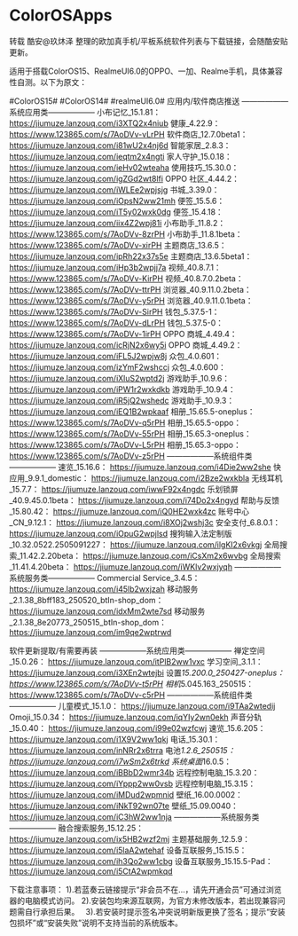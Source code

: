 # ColorOSApps
转载 酷安@玖炑泽 整理的欧加真手机/平板系统软件列表与下载链接，会随酷安贴更新。 

适用于搭载ColorOS15、RealmeUI6.0的OPPO、一加、Realme手机，具体兼容性自测。以下为原文：

#ColorOS15# #ColorOS14# #realmeUI6.0#
应用内/软件商店推送
——————系统应用类——————
小布记忆_15.1.81： https://jiumuze.lanzouq.com/i3XTQ2x4niub 
健康_4.22.9： https://www.123865.com/s/7AoDVv-vLrPH 
软件商店_12.7.0beta1： https://jiumuze.lanzouq.com/i81wU2x4nj6d 
智能家居_2.8.3： https://jiumuze.lanzouq.com/ieqtm2x4ngti 
家人守护_15.0.18： https://jiumuze.lanzouq.com/ieHv02wteaha 
使用技巧_15.30.0： https://jiumuze.lanzouq.com/igZGd2wt8lfi 
OPPO 社区_4.44.2： https://jiumuze.lanzouq.com/iWLEe2wpjsjg 
书城_3.39.0： https://jiumuze.lanzouq.com/iOpsN2ww21mh 
便签_15.5.6： https://jiumuze.lanzouq.com/iT5y02wxk0dg 
便签_15.4.18： https://jiumuze.lanzouq.com/iix4Z2wpj81i 
小布助手_11.8.2： https://www.123865.com/s/7AoDVv-8zrPH 
小布助手_11.8.1beta： https://www.123865.com/s/7AoDVv-xirPH 
主题商店_13.6.5： https://jiumuze.lanzouq.com/ipRh22x37s5e 
主题商店_13.6.5beta1： https://jiumuze.lanzouq.com/iHp3b2wpjj7a 
视频_40.8.7.1： https://www.123865.com/s/7AoDVv-KirPH 
视频_40.8.7.0.2beta： https://www.123865.com/s/7AoDVv-ttrPH 
浏览器_40.9.11.0.2beta： https://www.123865.com/s/7AoDVv-y5rPH 
浏览器_40.9.11.0.1beta： https://www.123865.com/s/7AoDVv-SirPH 
钱包_5.37.5-1： https://www.123865.com/s/7AoDVv-dLrPH 
钱包_5.37.5-0： https://www.123865.com/s/7AoDVv-1irPH 
OPPO 商城_4.49.4： https://jiumuze.lanzouq.com/icRjN2x6wy5i 
OPPO 商城_4.49.2： https://jiumuze.lanzouq.com/iFL5J2wpjw8j 
众包_4.0.601： https://jiumuze.lanzouq.com/izYmF2wshccj 
众包_4.0.600： https://jiumuze.lanzouq.com/iXluS2wptd2j 
游戏助手_10.9.6： https://jiumuze.lanzouq.com/iPW1r2wxkdkb 
游戏助手_10.9.4： https://jiumuze.lanzouq.com/iR5jQ2wshedc 
游戏助手_10.9.3： https://jiumuze.lanzouq.com/iEQ1B2wpkaaf 
相册_15.65.5-oneplus： https://www.123865.com/s/7AoDVv-q5rPH 
相册_15.65.5-oppo： https://www.123865.com/s/7AoDVv-55rPH 
相册_15.65.3-oneplus： https://www.123865.com/s/7AoDVv-L5rPH 
相册_15.65.3-oppo： https://www.123865.com/s/7AoDVv-z5rPH 
——————系统组件类——————
速览_15.16.6： https://jiumuze.lanzouq.com/i4Die2ww2she 
快应用_9.9.1_domestic： https://jiumuze.lanzouq.com/i2Bze2wxkbla 
无线耳机_15.7.7： https://jiumuze.lanzouq.com/iwwF92x4ngdc 
乐划锁屏_40.9.45.0.1beta： https://jiumuze.lanzouq.com/i74Do2x4ngyd 
帮助与反馈_15.80.42： https://jiumuze.lanzouq.com/iQ0HE2wxk4zc 
账号中心_CN_9.12.1： https://jiumuze.lanzouq.com/i8XOj2wshj3c 
安全支付_6.8.0.1： https://jiumuze.lanzouq.com/iOpuG2wpjlsd 
搜狗输入法定制版_10.32.0522.2505091227： https://jiumuze.lanzouq.com/ilgKI2x6vkgj 
全局搜索_11.42.2.20beta： https://jiumuze.lanzouq.com/iCsXm2x6wvbg 
全局搜索_11.41.4.20beta： https://jiumuze.lanzouq.com/iWKlv2wxjyqh 
——————系统服务类——————
Commercial Service_3.4.5： https://jiumuze.lanzouq.com/i45lb2wxjzah 
移动服务_2.1.38_8bff183_250520_btIn-shop_dom： https://jiumuze.lanzouq.com/idxMm2wte7sd 
移动服务_2.1.38_8e20773_250515_btIn-shop_dom： https://jiumuze.lanzouq.com/im9qe2wptrwd 

软件更新提取/有需要再装
——————系统应用类——————
禅定空间_15.0.26： https://jiumuze.lanzouq.com/itPlB2ww1vxc 
学习空间_3.1.1： https://jiumuze.lanzouq.com/i3XEn2wtejbi 
设置*15.200.0_250427-oneplus： https://www.123865.com/s/7AoDVv-t5rPH 
相机*5.045.163_250515： https://www.123865.com/s/7AoDVv-c5rPH 
——————系统组件类——————
儿童模式_15.1.0： https://jiumuze.lanzouq.com/i9TAa2wtedij 
Omoji_15.0.34： https://jiumuze.lanzouq.com/iqYIy2wn0ekh 
声音分轨_15.0.40： https://jiumuze.lanzouq.com/i99e02wzfcwj 
速览_15.6.205： https://jiumuze.lanzouq.com/i1X9V2ww1qkj 
电话_15.30.1： https://jiumuze.lanzouq.com/inNRr2x6trra 
电池*1.2.6_250515： https://jiumuze.lanzouq.com/i7wSm2x6trkd 
系统桌面*16.0.5： https://jiumuze.lanzouq.com/iBBbD2wmr34b 
远程控制电脑_15.3.20： https://jiumuze.lanzouq.com/iYppp2ww0vsb 
远程控制电脑_15.3.15： https://jiumuze.lanzouq.com/iMDud2wpmnid 
壁纸_16.00.0002： https://jiumuze.lanzouq.com/iNkT92wn07te 
壁纸_15.09.0040： https://jiumuze.lanzouq.com/iC3hW2ww1nja 
——————系统服务类——————
融合搜索服务_15.12.25： https://jiumuze.lanzouq.com/ix5HB2wzf2mj 
主题基础服务_12.5.9： https://jiumuze.lanzouq.com/i5laA2wtehaf 
设备互联服务_15.15.5： https://jiumuze.lanzouq.com/ih3Qo2ww1cbg 
设备互联服务_15.15.5-Pad： https://jiumuze.lanzouq.com/i5CtA2wpmkqd 

下载注意事项：
1).若蓝奏云链接提示“非会员不在...，请先开通会员”可通过浏览器的电脑模式访问。
2).安装包均来源互联网，为官方未修改版本，若出现兼容问题需自行承担后果。  
3).若安装时提示签名冲突说明新版更换了签名；提示“安装包损坏”或“安装失败”说明不支持当前的系统版本。
